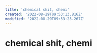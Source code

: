 ```yaml
---
title: 'chemical shit, chemi'
created: '2022-08-29T09:53:13.816Z'
modified: '2022-08-29T09:53:25.267Z'
---
```


# chemical shit, chemi
